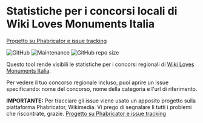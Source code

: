 # Statistiche per i concorsi locali di Wiki Loves Monuments Italia
[Progetto su Phabricator e issue tracking](https://phabricator.wikimedia.org/tag/wlm-italy-stats/)

![GitHub](https://img.shields.io/github/license/ferdi2005/concorsi-locali)
![Maintenance](https://img.shields.io/maintenance/yes/2021)
![GitHub repo size](https://img.shields.io/github/repo-size/ferdi2005/concorsi-locali)

Questo tool rende visibili le statistiche per i concorsi regionali di [Wiki Loves Monuments Italia](https://wikilovesmonuments.wikimedia.it).

Per vedere il tuo concorso regionale incluso, puoi aprire un issue specificando: nome del concorso, nome della categoria e l'url di riferimento.

**IMPORTANTE:** Per tracciare gli issue viene usato un apposito progetto sulla piattaforma Phabricator, Wikimedia. Vi prego di segnalare lì tutti i problemi che riscontrate, grazie. [Progetto su Phabricator e issue tracking](https://phabricator.wikimedia.org/tag/wlm-italy-stats/)